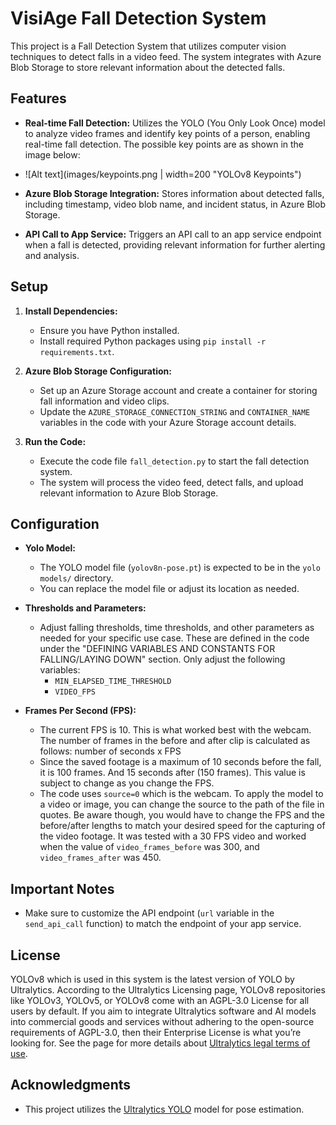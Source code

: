 # VisiAge Fall Detection System

This project is a Fall Detection System that utilizes computer vision techniques to detect falls in a video feed. The system integrates with Azure Blob Storage to store relevant information about the detected falls.

## Features

- **Real-time Fall Detection:** Utilizes the YOLO (You Only Look Once) model to analyze video frames and identify key points of a person, enabling real-time fall detection. The possible key points are as shown in the image below:
- 
  ![Alt text](images/keypoints.png | width=200 "YOLOv8 Keypoints")
  
- **Azure Blob Storage Integration:** Stores information about detected falls, including timestamp, video blob name, and incident status, in Azure Blob Storage.
- **API Call to App Service:** Triggers an API call to an app service endpoint when a fall is detected, providing relevant information for further alerting and analysis.

## Setup

1. **Install Dependencies:**
   - Ensure you have Python installed.
   - Install required Python packages using `pip install -r requirements.txt`.

2. **Azure Blob Storage Configuration:**
   - Set up an Azure Storage account and create a container for storing fall information and video clips.
   - Update the `AZURE_STORAGE_CONNECTION_STRING` and `CONTAINER_NAME` variables in the code with your Azure Storage account details.

3. **Run the Code:**
   - Execute the code file `fall_detection.py` to start the fall detection system.
   - The system will process the video feed, detect falls, and upload relevant information to Azure Blob Storage.

## Configuration

- **Yolo Model:**
  - The YOLO model file (`yolov8n-pose.pt`) is expected to be in the `yolo models/` directory.
  - You can replace the model file or adjust its location as needed.

- **Thresholds and Parameters:**
  - Adjust falling thresholds, time thresholds, and other parameters as needed for your specific use case. These are defined in the code under the "DEFINING VARIABLES AND CONSTANTS FOR FALLING/LAYING DOWN" section. Only adjust the following variables:
    - `MIN_ELAPSED_TIME_THRESHOLD`
    - `VIDEO_FPS`

- **Frames Per Second (FPS):**
  - The current FPS is 10. This is what worked best with the webcam. The number of frames in the before and after clip is calculated as follows: number of seconds x FPS
  - Since the saved footage is a maximum of 10 seconds before the fall, it is 100 frames. And 15 seconds after (150 frames). This value is subject to change as you change the FPS.
  - The code uses `source=0` which is the webcam. To apply the model to a video or image, you can change the source to the path of the file in quotes. Be aware though, you would have to change the FPS and the before/after lengths to match your desired speed for the capturing of the video footage. It was tested with a 30 FPS video and worked when the value of `video_frames_before` was 300, and `video_frames_after` was 450.

## Important Notes

- Make sure to customize the API endpoint (`url` variable in the `send_api_call` function) to match the endpoint of your app service.

## License

YOLOv8 which is used in this system is the latest version of YOLO by Ultralytics. According to the Ultralytics Licensing page, YOLOv8 repositories like YOLOv3, YOLOv5, or YOLOv8 come with an AGPL-3.0 License for all users by default. If you aim to integrate Ultralytics software and AI models into commercial goods and services without adhering to the open-source requirements of AGPL-3.0, then their Enterprise License is what you’re looking for. See the page for more details about [Ultralytics legal terms of use](https://www.ultralytics.com/legal/terms-of-use).

## Acknowledgments

- This project utilizes the [Ultralytics YOLO](https://github.com/ultralytics/ultralytics/tree/main/ultralytics/cfg/models) model for pose estimation.
